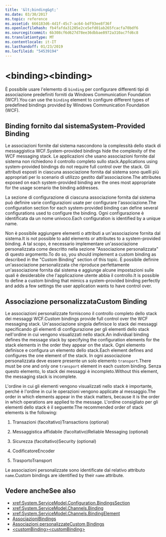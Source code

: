 ```yaml
---
title: '&lt;binding&gt;'
ms.date: 03/30/2017
ms.topic: reference
ms.assetid: 666183d6-4d1f-45c7-ac64-bdf93ee8f36f
ms.openlocfilehash: fb4fafda31205e2ce5efd01ab265fcacfa70bdf6
ms.sourcegitcommit: 6b308cf6d627d78ee36dbbae8972a310ac7fd6c8
ms.translationtype: MT
ms.contentlocale: it-IT
ms.lasthandoff: 01/23/2019
ms.locfileid: "54539194"
---
```

# <a name="ltbindinggt"></a><span data-ttu-id="3def3-102">&lt;binding&gt;</span><span class="sxs-lookup"><span data-stu-id="3def3-102">&lt;binding&gt;</span></span>
<span data-ttu-id="3def3-103">È possibile usare l'elemento di `binding` per configurare differenti tipi di associazione predefiniti forniti da Windows Communication Foundation (WCF).</span><span class="sxs-lookup"><span data-stu-id="3def3-103">You can use the `binding` element to configure different types of predefined bindings provided by Windows Communication Foundation (WCF).</span></span>  
  
## <a name="system-provided-binding"></a><span data-ttu-id="3def3-104">Binding fornito dal sistema</span><span class="sxs-lookup"><span data-stu-id="3def3-104">System-Provided Binding</span></span>  
 <span data-ttu-id="3def3-105">Le associazioni fornite dal sistema nascondono la complessità dello stack di messaggistica WCF.</span><span class="sxs-lookup"><span data-stu-id="3def3-105">System-provided bindings hide the complexity of the WCF messaging stack.</span></span> <span data-ttu-id="3def3-106">Le applicazioni che usano associazioni fornite dal sistema non richiedono il controllo completo sullo stack.</span><span class="sxs-lookup"><span data-stu-id="3def3-106">Applications using system-provided bindings do not require full control over the stack.</span></span> <span data-ttu-id="3def3-107">Gli attributi esposti in ciascuna associazione fornita dal sistema sono quelli più appropriati per lo scenario di utilizzo gestito dall'associazione.</span><span class="sxs-lookup"><span data-stu-id="3def3-107">The attributes exposed on each system-provided binding are the ones most appropriate for the usage scenario the binding addresses.</span></span>  
  
 <span data-ttu-id="3def3-108">La sezione di configurazione di ciascuna associazione fornita dal sistema può definire varie configurazioni usate per configurare l'associazione.</span><span class="sxs-lookup"><span data-stu-id="3def3-108">The configuration section for each system-provided binding can define several configurations used to configure the binding.</span></span> <span data-ttu-id="3def3-109">Ogni configurazione è identificata da un nome univoco.</span><span class="sxs-lookup"><span data-stu-id="3def3-109">Each configuration is identified by a unique name.</span></span>  
  
 <span data-ttu-id="3def3-110">Non è possibile aggiungere elementi o attributi a un'associazione fornita dal sistema.</span><span class="sxs-lookup"><span data-stu-id="3def3-110">It is not possible to add elements or attributes to a system-provided binding.</span></span> <span data-ttu-id="3def3-111">A tal scopo, è necessario implementare un'associazione personalizzata come descritto nella sezione "Associazione personalizzata" di questo argomento.</span><span class="sxs-lookup"><span data-stu-id="3def3-111">To do so, you should implement a custom binding as described in the "Custom Binding" section of this topic.</span></span> <span data-ttu-id="3def3-112">È possibile definire un'associazione personalizzata che riproduce perfettamente un'associazione fornita dal sistema e aggiunge alcune impostazioni sulle quali è desiderabile che l'applicazione utente abbia il controllo.</span><span class="sxs-lookup"><span data-stu-id="3def3-112">It is possible to define a custom binding that mimics a system-provided binding perfectly and adds a few settings the user application wants to have control over.</span></span>  
  
## <a name="custom-binding"></a><span data-ttu-id="3def3-113">Associazione personalizzata</span><span class="sxs-lookup"><span data-stu-id="3def3-113">Custom Binding</span></span>  
 <span data-ttu-id="3def3-114">Le associazioni personalizzate forniscono il controllo completo dello stack dei messaggi WCF.</span><span class="sxs-lookup"><span data-stu-id="3def3-114">Custom bindings provide full control over the WCF messaging stack.</span></span> <span data-ttu-id="3def3-115">Un'associazione singola definisce lo stack dei messaggi specificando gli elementi di configurazione per gli elementi dello stack nell'ordine in cui vengono visualizzati nello stack.</span><span class="sxs-lookup"><span data-stu-id="3def3-115">An individual binding defines the message stack by specifying the configuration elements for the stack elements in the order they appear on the stack.</span></span> <span data-ttu-id="3def3-116">Ogni elemento definisce e configura un elemento dello stack.</span><span class="sxs-lookup"><span data-stu-id="3def3-116">Each element defines and configures the one element of the stack.</span></span> <span data-ttu-id="3def3-117">In ogni associazione personalizzata deve essere presente un solo elemento `transport`.</span><span class="sxs-lookup"><span data-stu-id="3def3-117">There must be one and only one `transport` element in each custom binding.</span></span> <span data-ttu-id="3def3-118">Senza questo elemento, lo stack dei messaggi è incompleto.</span><span class="sxs-lookup"><span data-stu-id="3def3-118">Without this element, the messaging stack is incomplete.</span></span>  
  
 <span data-ttu-id="3def3-119">L'ordine in cui gli elementi vengono visualizzati nello stack è importante, perché è l'ordine in cui le operazioni vengono applicate al messaggio.</span><span class="sxs-lookup"><span data-stu-id="3def3-119">The order in which elements appear in the stack matters, because it is the order in which operations are applied to the message.</span></span> <span data-ttu-id="3def3-120">L'ordine consigliato per gli elementi dello stack è il seguente:</span><span class="sxs-lookup"><span data-stu-id="3def3-120">The recommended order of stack elements is the following:</span></span>  
  
1.  <span data-ttu-id="3def3-121">Transazioni (facoltativo)</span><span class="sxs-lookup"><span data-stu-id="3def3-121">Transactions (optional)</span></span>  
  
2.  <span data-ttu-id="3def3-122">Messaggistica affidabile (facoltativo)</span><span class="sxs-lookup"><span data-stu-id="3def3-122">Reliable Messaging (optional)</span></span>  
  
3.  <span data-ttu-id="3def3-123">Sicurezza (facoltativo)</span><span class="sxs-lookup"><span data-stu-id="3def3-123">Security (optional)</span></span>  
  
4.  <span data-ttu-id="3def3-124">Codificatore</span><span class="sxs-lookup"><span data-stu-id="3def3-124">Encoder</span></span>  
  
5.  <span data-ttu-id="3def3-125">Trasporto</span><span class="sxs-lookup"><span data-stu-id="3def3-125">Transport</span></span>  
  
 <span data-ttu-id="3def3-126">Le associazioni personalizzate sono identificate dal relativo attributo `name`.</span><span class="sxs-lookup"><span data-stu-id="3def3-126">Custom bindings are identified by their `name` attribute.</span></span>  
  
## <a name="see-also"></a><span data-ttu-id="3def3-127">Vedere anche</span><span class="sxs-lookup"><span data-stu-id="3def3-127">See also</span></span>
- <xref:System.ServiceModel.Configuration.BindingsSection>
- <xref:System.ServiceModel.Channels.Binding>
- <xref:System.ServiceModel.Channels.BindingElement>
- [<span data-ttu-id="3def3-128">Associazioni</span><span class="sxs-lookup"><span data-stu-id="3def3-128">Bindings</span></span>](../../../docs/framework/wcf/bindings.md)
- [<span data-ttu-id="3def3-129">Associazioni personalizzate</span><span class="sxs-lookup"><span data-stu-id="3def3-129">Custom Bindings</span></span>](../../../docs/framework/wcf/extending/custom-bindings.md)
- [<span data-ttu-id="3def3-130">\<customBinding></span><span class="sxs-lookup"><span data-stu-id="3def3-130">\<customBinding></span></span>](../../../docs/framework/configure-apps/file-schema/wcf/custombinding.md)
